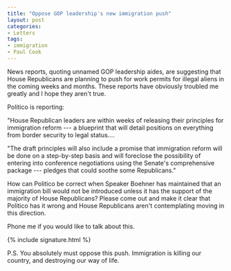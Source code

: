 ```yaml
---
title: "Oppose GOP leadership's new immigration push"
layout: post
categories:
- Letters
tags:
- immigration
- Paul Cook
---
```


News reports, quoting unnamed GOP leadership aides, are suggesting that House Republicans are planning to push for work permits for illegal aliens in the coming weeks and months. These reports have obviously troubled me greatly and I hope they aren't true.

Politico is reporting:

"House Republican leaders are within weeks of releasing their principles for immigration reform --- a blueprint that will detail positions on everything from border security to legal status....

"The draft principles will also include a promise that immigration reform will be done on a step-by-step basis and will foreclose the possibility of entering into conference negotiations using the Senate's comprehensive package --- pledges that could soothe some Republicans."

How can Politico be correct when Speaker Boehner has maintained that an immigration bill would not be introduced unless it has the support of the majority of House Republicans? Please come out and make it clear that Politico has it wrong and House Republicans aren't contemplating moving in this direction.

Phone me if you would like to talk about this.

{% include signature.html %}

P.S. You absolutely must oppose this push. Immigration is killing our country, and destroying our way of life.